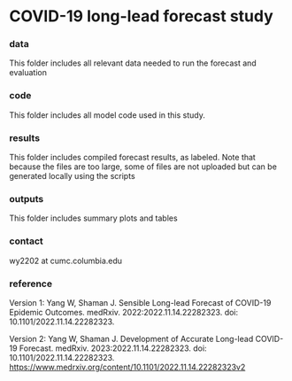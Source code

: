 # COVID-19 long-lead forecast study

### data
This folder includes all relevant data needed to run the forecast and evaluation

### code
This folder includes all model code used in this study. 

### results
This folder includes compiled forecast results, as labeled. 
Note that because the files are too large, some of files are not uploaded but can be generated locally using the scripts

### outputs
This folder includes summary plots and tables

### contact
wy2202 at cumc.columbia.edu

### reference
Version 1: Yang W, Shaman J. Sensible Long-lead Forecast of COVID-19 Epidemic Outcomes. medRxiv. 2022:2022.11.14.22282323. doi: 10.1101/2022.11.14.22282323.

Version 2: Yang W, Shaman J. Development of Accurate Long-lead COVID-19 Forecast. medRxiv. 2023:2022.11.14.22282323. doi: 10.1101/2022.11.14.22282323. https://www.medrxiv.org/content/10.1101/2022.11.14.22282323v2
